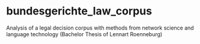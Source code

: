 # bundesgerichte_law_corpus
Analysis of a legal decision corpus with methods from network science and language technology (Bachelor Thesis of Lennart Roenneburg)

